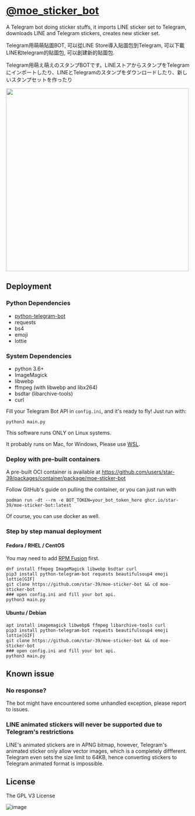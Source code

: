 # [@moe_sticker_bot](https://t.me/moe_sticker_bot)
A Telegram bot doing sticker stuffs, it imports LINE sticker set to Telegram, downloads LINE and Telegram stickers, creates new sticker set. 

Telegram用萌萌貼圖BOT, 可以從LINE Store導入貼圖包到Telegram, 可以下載LINE和telegram的貼圖包, 可以創建新的貼圖包.

Telegram用萌え萌えのスタンプBOTです。LINEストアからスタンプをTelegramにインポートしたり、LINEとTelegramのスタンプをダウンロードしたり、新しいスタンプセットを作ったり

<img src="https://user-images.githubusercontent.com/75669297/119772095-9f14b280-bef9-11eb-8b99-d13847a26ea7.png" width="500">


## Deployment

### Python Dependencies
* [python-telegram-bot](https://github.com/python-telegram-bot/python-telegram-bot)
* requests
* bs4
* emoji
* lottie

### System Dependencies
* python 3.6+
* ImageMagick
* libwebp
* ffmpeg (with libwebp and libx264)
* bsdtar (libarchive-tools)
* curl

Fill your Telegram Bot API in `config.ini`, and it's ready to fly! Just run with:

```
python3 main.py
```

This software runs ONLY on Linux systems.

It probably runs on Mac, for Windows, Please use [WSL](https://docs.microsoft.com/en-us/windows/wsl/install-win10).

### Deploy with pre-built containers
A pre-built OCI container is available at https://github.com/users/star-39/packages/container/package/moe-sticker-bot

Follow GitHub's guide on pulling the container, or you can just run with
```
podman run -dt --rm -e BOT_TOKEN=your_bot_token_here ghcr.io/star-39/moe-sticker-bot:latest
```
Of course, you can use docker as well.

### Step by step manual deployment
#### Fedora / RHEL / CentOS
You may need to add [RPM Fusion](https://rpmfusion.org/Configuration) first.
```
dnf install ffmpeg ImageMagick libwebp bsdtar curl 
pip3 install python-telegram-bot requests beautifulsoup4 emoji lottie[GIF]
git clone https://github.com/star-39/moe-sticker-bot && cd moe-sticker-bot
### open config.ini and fill your bot api.
python3 main.py
```

#### Ubuntu / Debian
```
apt install imagemagick libwebp6 ffmpeg libarchive-tools curl 
pip3 install python-telegram-bot requests beautifulsoup4 emoji lottie[GIF]
git clone https://github.com/star-39/moe-sticker-bot && cd moe-sticker-bot
### open config.ini and fill your bot api.
python3 main.py
```

## Known issue

### No response?
The bot might have encountered some unhandled exception, please report to issues.

### LINE animated stickers will never be supported due to Telegram's restrictions
LINE's animated stickers are in APNG bitmap, however,
Telegram's animated sticker only allow vector images, which is a completely diffferent.
Telegram even sets the size limit to 64KB, hence
converting stickers to Telegram animated format is impossible.

## License
The GPL V3 License

![image](http://www.gnu.org/graphics/gplv3-127x51.png)
